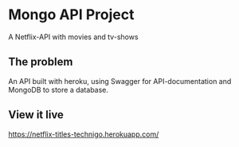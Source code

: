 # Mongo API Project

A Netflix-API with movies and tv-shows

## The problem

An API built with heroku, using Swagger for API-documentation and MongoDB to store a database.

## View it live

https://netflix-titles-technigo.herokuapp.com/
